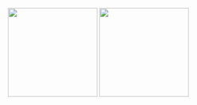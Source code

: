 <p align="center">
      <img height="180em" src="https://github-readme-stats.vercel.app/api?username=Stormysx&theme=TEMA-İSMİ&show_icons=true&count_private=true)"/>
      <img height="180em" src="https://github-readme-stats-eight-theta.vercel.app/api/top-langs/?username=Stormysx&layout=compact&langs_count=8&theme=TEMA-İSMİ"/>
<img https://github-readme-stats.vercel.app/api/pin?username=Stormysx\&repo=github-readme-stats\&title_color=fff\&icon_color=f9f9f9\&text_color=9f9f9f\&bg_color=151515
</p>
